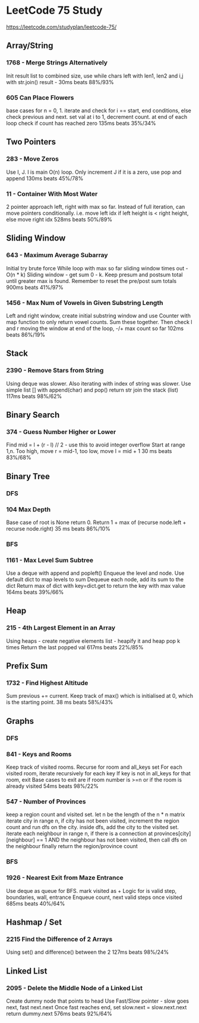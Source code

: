 # LeetCode 75 Study

https://leetcode.com/studyplan/leetcode-75/

## Array/String

### 1768 - Merge Strings Alternatively
Init result list to combined size, use while chars left with len1, len2 and i,j with str.join() result - 30ms beats 88%/93%

### 605 Can Place Flowers
base cases for n = 0, 1. iterate and check for i == start, end conditions, else check previous and next.
set val at i to 1, decrement count. at end of each loop check if count has reached zero
135ms beats 35%/34%

## Two Pointers

### 283 - Move Zeros
Use I, J. I is main O(n) loop. Only increment J if it is a zero, use pop and append
130ms beats 45%/78%

### 11 - Container With Most Water
2 pointer approach left, right with max so far.
Instead of full iteration, can move pointers conditionally.
i.e. move left idx if left height is < right height, else move right idx
528ms beats 50%/89%

## Sliding Window

### 643 - Maximum Average Subarray
Initial try brute force While loop with max so far sliding window times out - O(n * k)
Sliding window - get sum 0 - k.  Keep presum and postsum total until greater max is found.  Remember to reset the pre/post sum totals
900ms beats 41%/97%

### 1456 - Max Num of Vowels in Given Substring Length
Left and right window, create initial substring window and use Counter with map function to only return vowel counts. Sum these together.
Then check l and r moving the window at end of the loop, -/+ max count so far
102ms beats 86%/19%
## Stack

### 2390 - Remove Stars from String
Using deque was slower. Also iterating with index of string was slower.
Use simple list [] with append(char) and pop() return str join the stack (list)
117ms beats 98%/62%

## Binary Search

### 374 - Guess Number Higher or Lower
Find mid = l + (r - l) // 2 - use this to avoid integer overflow
Start at range 1,n. Too high, move r = mid-1, too low,
move l = mid + 1
30 ms beats 83%/68%

## Binary Tree

### DFS

### 104 Max Depth
Base case of root is None return 0.
Return 1 + max of (recurse node.left + recurse node.right)
35 ms beats 86%/10%

### BFS

### 1161 - Max Level Sum Subtree
Use a deque with append and popleft()
Enqueue the level and node.
Use default dict to map levels to sum
Dequeue each node, add its sum to the dict
Return max of dict with key=dict.get to return the key with max value
164ms beats 39%/66%

## Heap

### 215 - 4th Largest Element in an Array
Using heaps - create negative elements list - heapify it and heap pop k times
Return the last popped val
617ms beats 22%/85%

## Prefix Sum

### 1732 - Find Highest Altitude
Sum previous += current.  Keep track of max() which is initialised at 0, which is the starting point.
38 ms beats 58%/43%

## Graphs

### DFS

### 841 - Keys and Rooms
Keep track of visited rooms.  Recurse for room and all_keys set
For each visited room, iterate recursively for each key
If key is not in all_keys for that room, exit
Base cases to exit are if room number is >=n or if the room is already visited
54ms beats 98%/22%

### 547 - Number of Provinces
keep a region count and visited set. let n be the length of the n * n matrix
iterate city in range n, if city has not been visited, increment the region count and run dfs on the city.
inside dfs, add the city to the visited set. iterate each neighbour in range n, if there is a connection 
at provinces[city][neighbour] == 1 AND the neighbour has not been visited, then call dfs on the neighbour
finally return the region/province count

### BFS

### 1926 - Nearest Exit from Maze Entrance
Use deque as queue for BFS. mark visited as +
Logic for is valid step, boundaries, wall, entrance
Enqueue count, next valid steps once visited
685ms beats 40%/64%

## Hashmap / Set

### 2215 Find the Difference of 2 Arrays
Using set() and difference() between the 2
127ms beats 98%/24%

## Linked List

### 2095 - Delete the Middle Node of a Linked List
Create dummy node that points to head
Use Fast/Slow pointer - slow goes next, fast next.next
Once fast reaches end, set slow.next = slow.next.next
return dummy.next
576ms beats 92%/64%
